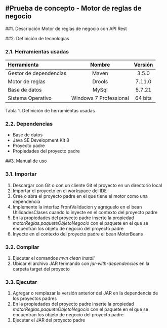 #Prueba de concepto - Motor de reglas de negocio
---

##1. Descripción
Motor de reglas de negocio con API Rest

##2. Definición de tecnologías

### 2.1. Herramientas usadas

|Herramienta|Nombre|Versión|
|:-|:-:|:-:|
|Gestor de dependencias| Maven | 3.5.0 |
|Motor de reglas|Drools|7.11.0|
|Base de datos|MySql|5.7.21|
|Sistema Operativo|Windows 7 Professional|64 bits|

Tabla 1. Definición de herramientas usadas

### 2.2. Dependencias

 - Base de datos
 - Java SE Development Kit 8 
 - Proyecto padre
 - Propiedades del proyecto padre

##3. Manual de uso

### 3.1. Importar

1. Descargar con Git o con un cliente Git el proyecto en un directorio local
2. Importar el proyecto en el workspace del IDE
3. Cree o abra el proyecto padre en el que tiene el motor como una dependencia
4. Implemente la interfaz FrontValidacion y agréguelo en el bean UtilidadesClases cuando lo inyecte en el contexto del proyecto padre
5. En la propiedades del proyecto padre inserte la propiedad _motorReglas.paqueteObjetoNegocio_ con el paquete en el que se encuentran los objeto de negocio del proyecto padre
6. Inyecte en el contexto del proyecto padre el bean MotorBeans

### 3.2. Compilar

1. Ejecutar el comandos _mvn clean install_
2. Ubicar el archivo JAR terimando con _jar-with-dependencies_ en la carpeta target del proyecto

### 3.3. Ejecutar

1. Agregar o remplazar la versión anterior del JAR en la dependencia de los proyectos padres
2. En la propiedades del proyecto padre inserte la propiedad _motorReglas.paqueteObjetoNegocio_ con el paquete en el que se encuentran los objeto de negocio del proyecto padre
3. Ejecutar el JAR del proyecto padre